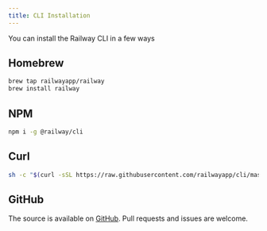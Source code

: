 ```yaml
---
title: CLI Installation
---
```


You can install the Railway CLI in a few ways

## Homebrew

```bash
brew tap railwayapp/railway
brew install railway
```

## NPM

```bash
npm i -g @railway/cli
```

## Curl

```bash
sh -c "$(curl -sSL https://raw.githubusercontent.com/railwayapp/cli/master/install.sh)"
```

## GitHub

The source is available on [GitHub](https://github.com/railwayapp/cli). Pull
requests and issues are welcome.
